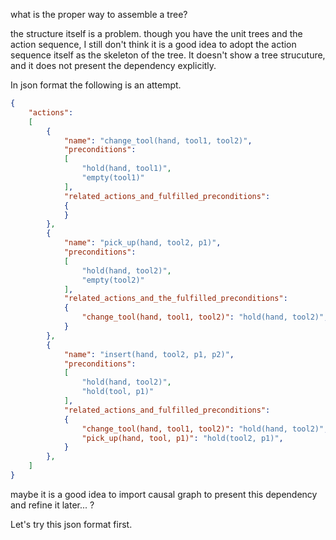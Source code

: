 what is the proper way to assemble a tree?

the structure itself is a problem. though you have the unit trees and the action sequence, I still don't think it is a good idea to adopt the action sequence itself as the skeleton of the tree. It doesn't show a tree strucuture, and it does not present the dependency explicitly.

In json format the following is an attempt.
```json
{
    "actions": 
    [
        {
            "name": "change_tool(hand, tool1, tool2)",
            "preconditions": 
            [
                "hold(hand, tool1)",
                "empty(tool1)"
            ],
            "related_actions_and_fulfilled_preconditions":
            {
            }
        },
        {
            "name": "pick_up(hand, tool2, p1)",
            "preconditions": 
            [
                "hold(hand, tool2)",
                "empty(tool2)"
            ],
            "related_actions_and_the_fulfilled_preconditions":
            {
                "change_tool(hand, tool1, tool2)": "hold(hand, tool2)",
            }
        },
        {
            "name": "insert(hand, tool2, p1, p2)",
            "preconditions": 
            [
                "hold(hand, tool2)",
                "hold(tool, p1)"
            ],
            "related_actions_and_fulfilled_preconditions":
            {
                "change_tool(hand, tool1, tool2)": "hold(hand, tool2)",
                "pick_up(hand, tool, p1)": "hold(tool2, p1)",
            }
        },
    ]
}
```
maybe it is a good idea to import causal graph to present this dependency and refine it later... ?

Let's try this json format first.